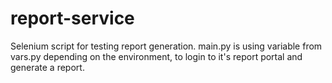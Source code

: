 # report-service
Selenium script for testing report generation. 
main.py is using variable from vars.py depending on the environment, to login to it's report portal and generate a report.
